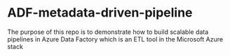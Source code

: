 # ADF-metadata-driven-pipeline
The purpose of this repo is to demonstrate how to build scalable data pipelines in Azure Data Factory which is an ETL tool in the Microsoft Azure stack

